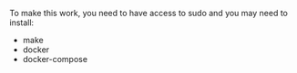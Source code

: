 To make this work, you need to have access to sudo and you may need to install:
- make
- docker
- docker-compose
